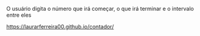 
O usuário digita o número que irá começar, o que irá terminar e o intervalo entre eles

https://laurarferreira00.github.io/contador/
